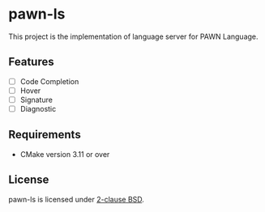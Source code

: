 # pawn-ls
This project is the implementation of language server for PAWN Language.

## Features
- [ ] Code Completion
- [ ] Hover
- [ ] Signature
- [ ] Diagnostic

## Requirements
- CMake version 3.11 or over

## License
pawn-ls is licensed under [2-clause BSD](LICENSE).

